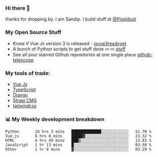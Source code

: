 ### Hi there 👋

thanks for dropping by.
I am Sandip. I build stuff at [@Pixeldust](github.com/pixeldust-in/)

###  **My Open Source Stuff**

 - Know if Vue Js version 3 is released -  [isvue3readyyet](https://github.com/sandiprb/isvue3readyyet)
 - A bunch of Python scripts to get stuff done 💤 💤 [stuff](https://github.com/sandiprb/stuff)
 - See all your starred Github repositories at one single place [github-telescope](https://github.com/sandiprb/github-telescope)



###  **My tools of trade:**
 - [Vue Js](https://github.com/vuejs/vue/)
 - [TypeScript](https://github.com/microsoft/TypeScript)
 - [Django](github.com/django/django)
 - [Strapi CMS](github.com/strapi/strapi)
 - [tailwindcss](https://github.com/tailwindlabs/tailwindcss)


###  📊 **My Weekly development breakdown**
<!--START_SECTION:waka-->
```text
Python       18 hrs 3 mins   █████████████░░░░░░░░░░░░   51.70 % 
Vue.js       8 hrs 8 mins    █████▓░░░░░░░░░░░░░░░░░░░   23.32 % 
HTML         4 hrs 49 mins   ███▒░░░░░░░░░░░░░░░░░░░░░   13.83 % 
JavaScript   1 hr 13 mins    █░░░░░░░░░░░░░░░░░░░░░░░░   03.50 % 
Other        1 hr 8 mins     ▓░░░░░░░░░░░░░░░░░░░░░░░░   03.29 % 
```
<!--END_SECTION:waka-->
